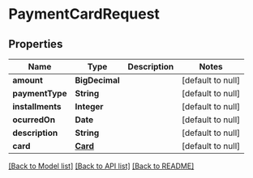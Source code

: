 # PaymentCardRequest
## Properties

| Name | Type | Description | Notes |
|------------ | ------------- | ------------- | -------------|
| **amount** | **BigDecimal** |  | [default to null] |
| **paymentType** | **String** |  | [default to null] |
| **installments** | **Integer** |  | [default to null] |
| **ocurredOn** | **Date** |  | [default to null] |
| **description** | **String** |  | [default to null] |
| **card** | [**Card**](Card.md) |  | [default to null] |

[[Back to Model list]](../../README.md#documentation-for-models) [[Back to API list]](../../README.md#documentation-for-api-endpoints) [[Back to README]](../../README.md)

